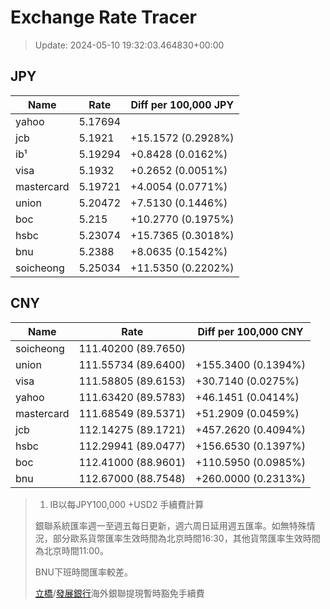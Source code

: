 # Exchange Rate Tracer

> Update: 2024-05-10 19:32:03.464830+00:00

## JPY

| Name       |    Rate | Diff per 100,000 JPY   |
|------------|---------|------------------------|
| yahoo      | 5.17694 |                        |
| jcb        | 5.1921  | +15.1572 (0.2928%)     |
| ib¹        | 5.19294 | +0.8428 (0.0162%)      |
| visa       | 5.1932  | +0.2652 (0.0051%)      |
| mastercard | 5.19721 | +4.0054 (0.0771%)      |
| union      | 5.20472 | +7.5130 (0.1446%)      |
| boc        | 5.215   | +10.2770 (0.1975%)     |
| hsbc       | 5.23074 | +15.7365 (0.3018%)     |
| bnu        | 5.2388  | +8.0635 (0.1542%)      |
| soicheong  | 5.25034 | +11.5350 (0.2202%)     |

## CNY

| Name       | Rate                | Diff per 100,000 CNY   |
|------------|---------------------|------------------------|
| soicheong  | 111.40200	(89.7650) |                        |
| union      | 111.55734	(89.6400) | +155.3400 (0.1394%)    |
| visa       | 111.58805	(89.6153) | +30.7140 (0.0275%)     |
| yahoo      | 111.63420	(89.5783) | +46.1451 (0.0414%)     |
| mastercard | 111.68549	(89.5371) | +51.2909 (0.0459%)     |
| jcb        | 112.14275	(89.1721) | +457.2620 (0.4094%)    |
| hsbc       | 112.29941	(89.0477) | +156.6530 (0.1397%)    |
| boc        | 112.41000	(88.9601) | +110.5950 (0.0985%)    |
| bnu        | 112.67000	(88.7548) | +260.0000 (0.2313%)    |


> 1. IB以每JPY100,000 +USD2 手續費計算
>
> 銀聯系統匯率週一至週五每日更新，週六周日延用週五匯率。如無特殊情況，部分歐系貨幣匯率生效時間為北京時間16:30，其他貨幣匯率生效時間為北京時間11:00。
>
> BNU下班時間匯率較差。
>
> [立橋](https://www.wlbank.com.mo/uploads/ueditor/file/20181211/1544536513900230.pdf)/[發展銀行](https://www.mdb.com.mo/Service_Charges_20230728.pdf)海外銀聯提現暫時豁免手續費

